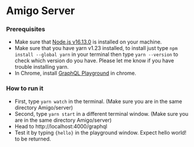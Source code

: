 # Amigo Server

### Prerequisites
- Make sure that [Node.js v16.13.0]( https://nodejs.org/en/) is installed on your machine.
- Make sure that you have yarn v1.23 installed, to install just type `npm install --global yarn` in your terminal then type `yarn --version` to check which version do you have. Please let me know if you have trouble installing yarn.
- In Chrome, install [GraphQL Playground](https://chrome.google.com/webstore/detail/graphql-playground-for-ch/kjhjcgclphafojaeeickcokfbhlegecd) in chrome.

### How to run it
- First, type `yarn watch` in the terminal. (Make sure you are in the same directory Amigo/server)
- Second, type `yarn start` in a different terminal window. (Make sure you are in the same directory Amigo/server)
- Head to http://localhost:4000/graphql
- Test it by typing `{hello}` in the playground window. Expect hello world! to be returned.